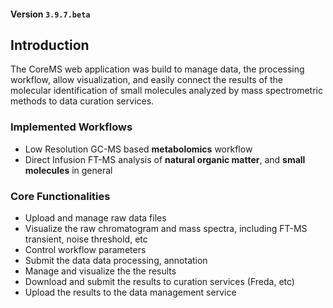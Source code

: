 

####  Version `3.9.7.beta`  
  
## **Introduction**

The CoreMS web application was build to manage data, the processing workflow, allow visualization, and easily connect the results of the molecular identification of small molecules analyzed by mass spectrometric methods to data curation services. 

### Implemented Workflows
- Low Resolution GC-MS based **metabolomics** workflow
- Direct Infusion FT-MS analysis of **natural organic matter**, and **small molecules** in general 

### Core Functionalities
- Upload and manage raw data files
- Visualize the raw chromatogram and mass spectra, including FT-MS transient, noise threshold, etc
- Control workflow parameters
- Submit the data data processing, annotation
- Manage and visualize the the results
- Download and submit the results to curation services (Freda, etc)
- Upload the results to the data management service

